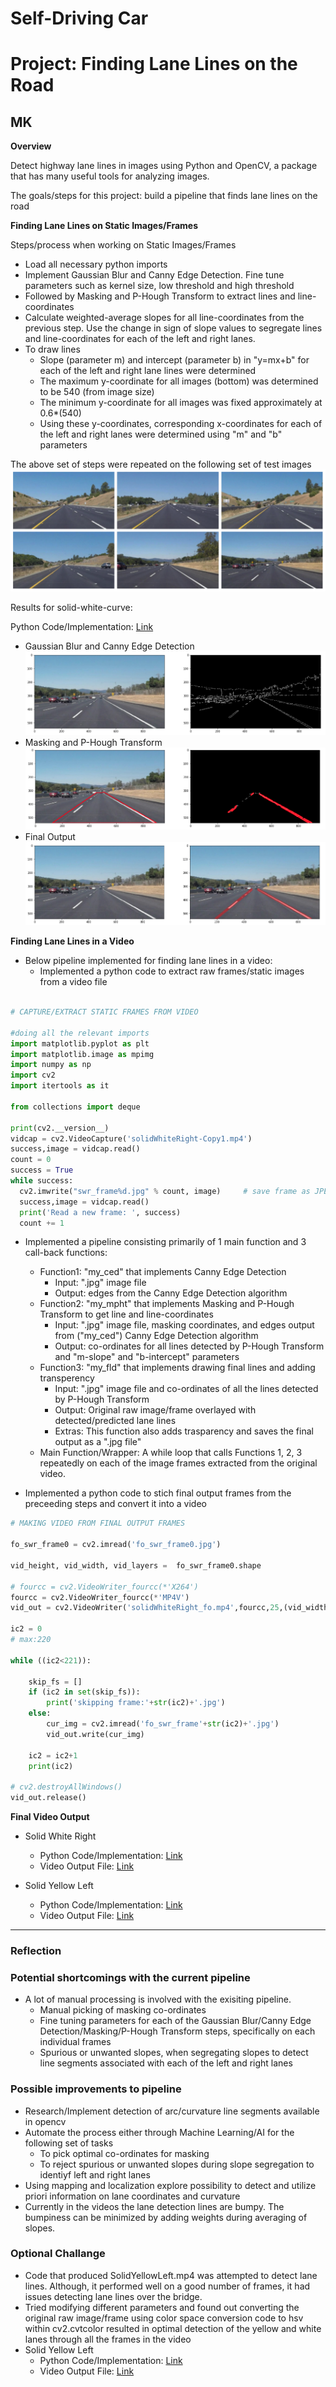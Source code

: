 # **Self-Driving Car**
# **Project: Finding Lane Lines on the Road**

## MK

**Overview**

Detect highway lane lines in images using Python and OpenCV, a package that has many useful tools for analyzing images.

The goals/steps for this project: build a pipeline that finds lane lines on the road

**Finding Lane Lines on Static Images/Frames**

Steps/process when working on Static Images/Frames
* Load all necessary python imports
* Implement Gaussian Blur and Canny Edge Detection. Fine tune parameters such as kernel size, low threshold and high threshold
* Followed by Masking and P-Hough Transform to extract lines and line-coordinates
* Calculate weighted-average slopes for all line-coordinates from the previous step. Use the change in sign of slope values to segregate lines and line-coordinates for each of the left and right lanes.
* To draw lines 
  - Slope (parameter m) and intercept (parameter b) in "y=mx+b" for each of the left and right lane lines were determined
  - The maximum y-coordinate for all images (bottom) was determined to be 540 (from image size)
  - The minimum y-coordinate for all images was  fixed approximately at 0.6*(540)
  - Using these y-coordinates, corresponding x-coordinates for each of the left and right lanes were determined using "m" and "b" parameters

The above set of steps were repeated on the following set of test images
![WI_Test_Images](./Writeup_IV/Test_Images.png)


Results for solid-white-curve:

Python Code/Implementation: [Link](./MadhavKarri-Project1-Files/solidWhiteCurve.ipynb)

* Gaussian Blur and Canny Edge Detection
![WI_SolidWhiteCurve1](./Writeup_IV/WI_SolidWhiteCurve1.png)
* Masking and P-Hough Transform
![WI_SolidWhiteCurve2](./Writeup_IV/WI_SolidWhiteCurve2.png)
* Final Output
![WI_SolidWhiteCurve3](./Writeup_IV/WI_SolidWhiteCurve3.png)

**Finding Lane Lines in a Video**

- Below pipeline implemented for finding lane lines in a video:
  - Implemented a python code to extract raw frames/static images from a video file
  
```python

# CAPTURE/EXTRACT STATIC FRAMES FROM VIDEO

#doing all the relevant imports
import matplotlib.pyplot as plt
import matplotlib.image as mpimg
import numpy as np
import cv2
import itertools as it

from collections import deque

print(cv2.__version__)
vidcap = cv2.VideoCapture('solidWhiteRight-Copy1.mp4')
success,image = vidcap.read()
count = 0
success = True
while success:
  cv2.imwrite("swr_frame%d.jpg" % count, image)     # save frame as JPEG file
  success,image = vidcap.read()
  print('Read a new frame: ', success)
  count += 1

```

  - Implemented a pipeline consisting primarily of 1 main function and 3 call-back functions:
    - Function1: "my_ced" that implements Canny Edge Detection 
      - Input: ".jpg" image file
      - Output: edges from the Canny Edge Detection algorithm
    - Function2: "my_mpht" that implements Masking and P-Hough Transform to get line and line-coordinates
      - Input: ".jpg" image file, masking coordinates, and edges output from ("my_ced") Canny Edge Detection algorithm
      - Output: co-ordinates for all lines detected by P-Hough Transform and "m-slope" and "b-intercept" parameters
    - Function3: "my_fld" that implements drawing final lines and adding transperency
      - Input: ".jpg" image file and co-ordinates of all the lines detected by P-Hough Transform
      - Output: Original raw image/frame overlayed with detected/predicted lane lines
      - Extras: This function also adds trasparency and saves the final output as a ".jpg file"
    - Main Function/Wrapper: A while loop that calls Functions 1, 2, 3 repeatedly on each of the image frames extracted from the original video.

  - Implemented a python code to stich final output frames from the preceeding steps and convert it into a video
```python
# MAKING VIDEO FROM FINAL OUTPUT FRAMES

fo_swr_frame0 = cv2.imread('fo_swr_frame0.jpg')

vid_height, vid_width, vid_layers =  fo_swr_frame0.shape

# fourcc = cv2.VideoWriter_fourcc(*'X264')
fourcc = cv2.VideoWriter_fourcc(*'MP4V')
vid_out = cv2.VideoWriter('solidWhiteRight_fo.mp4',fourcc,25,(vid_width,vid_height),True)

ic2 = 0
# max:220

while ((ic2<221)):
    
    skip_fs = []
    if (ic2 in set(skip_fs)):
        print('skipping frame:'+str(ic2)+'.jpg')
    else:
        cur_img = cv2.imread('fo_swr_frame'+str(ic2)+'.jpg')
        vid_out.write(cur_img)
        
    ic2 = ic2+1
    print(ic2)
        
# cv2.destroyAllWindows()
vid_out.release()        
```

**Final Video Output**

 - Solid White Right
   - Python Code/Implementation: [Link](./MadhavKarri-Project1-Files/Porject1Video-SolidWhiteRight/solidWhiteRight-mp4.ipynb)
   - Video Output File: [Link](./Writeup_IV/solidWhiteRight_fo.mp4)

  - Solid Yellow Left
    - Python Code/Implementation: [Link](./MadhavKarri-Project1-Files/Porject1Video-SolidYellowLeft/solidYellowLeft-mp4.ipynb)
    - Video Output File: [Link](./Writeup_IV/solidYellowLeft_fo.mp4) 
      
---

### Reflection

### Potential shortcomings with the current pipeline
- A lot of manual processing is involved with the exisiting pipeline.
  - Manual picking of masking co-ordinates
  - Fine tuning parameters for each of the Gaussian Blur/Canny Edge Detection/Masking/P-Hough Transform steps, specifically on each individual frames
  - Spurious or unwanted slopes, when segregating slopes to detect line segments associated with each of the left and right lanes

### Possible improvements to pipeline
- Research/Implement detection of arc/curvature line segments available in opencv
- Automate the process either through Machine Learning/AI for the following set of tasks
  - To pick optimal co-ordinates for masking
  - To reject spurious or unwanted slopes during slope segregation to identiyf left and right lanes
- Using mapping and localization explore possibility to detect and utilize priori information on lane coordinates and curvature
- Currently in the videos the lane detection lines are bumpy. The bumpiness can be minimized by adding weights during averaging of slopes. 

### Optional Challange
- Code that produced SolidYellowLeft.mp4 was attempted to detect lane lines. Although, it performed well on a good number of frames, it had issues detecting lane lines over the bridge.
- Tried modifying different parameters and found out converting the original raw image/frame using color space conversion code to hsv within cv2.cvtcolor resulted in optimal detection of the yellow and white lanes through all the frames in the video
- Solid Yellow Left
  - Python Code/Implementation: [Link](./MadhavKarri-Project1-Files/Porject1Video-Challenge/Challenge-mp4.ipynb)
  - Video Output File: [Link](./Writeup_IV/Challenge_fo.mp4)

